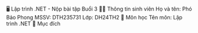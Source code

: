 🖥️ Lập trình .NET - Nộp bài tập Buổi 3
👨‍🎓 Thông tin sinh viên
Họ và tên: Phó Bảo Phong
MSSV: DTH235731
Lớp: DH24TH2
📘 Môn học
Tên môn: Lập trình .NET
🎯 Mục đích
